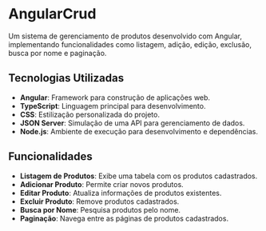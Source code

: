 # AngularCrud

Um sistema de gerenciamento de produtos desenvolvido com Angular, implementando funcionalidades como listagem, adição, edição, exclusão, busca por nome e paginação.

## Tecnologias Utilizadas

- **Angular**: Framework para construção de aplicações web.
- **TypeScript**: Linguagem principal para desenvolvimento.
- **CSS**: Estilização personalizada do projeto.
- **JSON Server**: Simulação de uma API para gerenciamento de dados.
- **Node.js**: Ambiente de execução para desenvolvimento e dependências.

## Funcionalidades

- **Listagem de Produtos**: Exibe uma tabela com os produtos cadastrados.
- **Adicionar Produto**: Permite criar novos produtos.
- **Editar Produto**: Atualiza informações de produtos existentes.
- **Excluir Produto**: Remove produtos cadastrados.
- **Busca por Nome**: Pesquisa produtos pelo nome.
- **Paginação**: Navega entre as páginas de produtos cadastrados.


